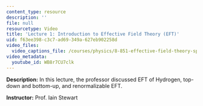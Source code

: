 ```yaml
---
content_type: resource
description: ''
file: null
resourcetype: Video
title: 'Lecture 1: Introduction to Effective Field Theory (EFT)'
uid: f63ee398-c3c7-ad69-349a-627eb902258d
video_files:
  video_captions_file: /courses/physics/8-851-effective-field-theory-spring-2013/video-lectures/lecture-1-introduction-to-effective-field-theory-eft/WB8r7CU7clk.vtt
video_metadata:
  youtube_id: WB8r7CU7clk
---
```


**Description:** In this lecture, the professor discussed EFT of Hydrogen, top-down and bottom-up, and renormalizable EFT.

**Instructor:** Prof. Iain Stewart